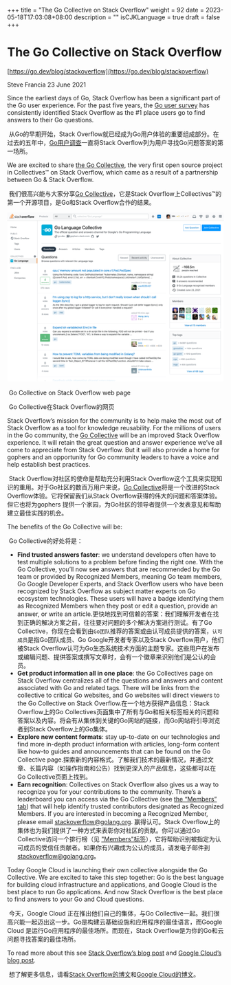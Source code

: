 +++
title = "The Go Collective on Stack Overflow"
weight = 92
date = 2023-05-18T17:03:08+08:00
description = ""
isCJKLanguage = true
draft = false
+++

# The Go Collective on Stack Overflow

[https://go.dev/blog/stackoverflow](https://go.dev/blog/stackoverflow)

Steve Francia
23 June 2021

Since the earliest days of Go, Stack Overflow has been a significant part of the Go user experience. For the past five years, the [Go user survey](https://blog.golang.org/survey2020-results) has consistently identified Stack Overflow as the #1 place users go to find answers to their Go questions.

​	从Go的早期开始，Stack Overflow就已经成为Go用户体验的重要组成部分。在过去的五年中，[Go用户调查](../GoDeveloperSurvey2020Results)一直将Stack Overflow列为用户寻找Go问题答案的第一场所。

We are excited to share [the Go Collective](https://stackoverflow.com/collectives/go), the very first open source project in Collectives™ on Stack Overflow, which came as a result of a partnership between Go & Stack Overflow.

​	我们很高兴能与大家分享[Go Collective](https://stackoverflow.com/collectives/go)，它是Stack Overflow上Collectives™的第一个开源项目，是Go和Stack Overflow合作的结果。

![Go Collective on Stack Overflow web page](TheGoCollectiveOnStackOverflow_img/stackoverflow.png)

​	Go Collective on Stack Overflow web page

​	Go Collective在Stack Overflow的网页

Stack Overflow’s mission for the community is to help make the most out of Stack Overflow as a tool for knowledge reusability. For the millions of users in the Go community, the [Go Collective](https://stackoverflow.com/collectives/go) will be an improved Stack Overflow experience. It will retain the great question and answer experience we’ve all come to appreciate from Stack Overflow. But it will also provide a home for gophers and an opportunity for Go community leaders to have a voice and help establish best practices.

​	Stack Overflow对社区的使命是帮助充分利用Stack Overflow这个工具来实现知识的重用。对于Go社区的数百万用户来说，[Go Collective](https://stackoverflow.com/collectives/go)将是一个改进的Stack Overflow体验。它将保留我们从Stack Overflow获得的伟大的问题和答案体验。但它也将为gophers 提供一个家园，为Go社区的领导者提供一个发表意见和帮助建立最佳实践的机会。

The benefits of the Go Collective will be:

​	Go Collective的好处将是：

- **Find trusted answers faster**: we understand developers often have to test multiple solutions to a problem before finding the right one. With the Go Collective, you’ll now see answers that are recommended by the Go team or provided by Recognized Members, meaning Go team members, Go Google Developer Experts, and Stack Overflow users who have been recognized by Stack Overflow as subject matter experts on Go ecosystem technologies. These users will have a badge identifying them as Recognized Members when they post or edit a question, provide an answer, or write an article.更快地找到可信赖的答案：我们理解开发者在找到正确的解决方案之前，往往要对问题的多个解决方案进行测试。有了Go Collective，你现在会看到由`Go团队`推荐的答案或由认可成员提供的答案，`认可成员`是指Go团队成员、Go Google开发者专家以及Stack Overflow用户，他们被Stack Overflow认可为Go生态系统技术方面的主题专家。这些用户在发布或编辑问题、提供答案或撰写文章时，会有一个徽章来识别他们是公认的会员。
- **Get product information all in one place**: the Go Collectives page on Stack Overflow centralizes all of the questions and answers and content associated with Go and related tags. There will be links from the collective to critical Go websites, and Go websites will direct viewers to the Go Collective on Stack Overflow.在一个地方获得产品信息：Stack Overflow上的Go Collectives页面集中了所有与Go和相关标签相关的问题和答案以及内容。将会有从集体到关键的Go网站的链接，而Go网站将引导浏览者到Stack Overflow上的Go集体。
- **Explore new content formats**: stay up-to-date on our technologies and find more in-depth product information with articles, long-form content like how-to guides and announcements that can be found on the Go Collective page.探索新的内容格式。了解我们技术的最新情况，并通过文章、长篇内容（如操作指南和公告）找到更深入的产品信息，这些都可以在Go Collective页面上找到。
- **Earn recognition**: Collectives on Stack Overflow also gives us a way to recognize you for your contributions to the community. There’s a leaderboard you can access via the Go Collective (see [the “Members” tab](https://stackoverflow.com/collectives/go?tab=members)) that will help identify trusted contributors designated as Recognized Members. If you are interested in becoming a Recognized Member, please email stackoverflow@golang.org. 赢得认可。Stack Overflow上的集体也为我们提供了一种方式来表彰你对社区的贡献。你可以通过Go Collective访问一个排行榜（见 ["Members"标签](https://stackoverflow.com/collectives/go?tab=members)），它将帮助识别被指定为认可成员的受信任贡献者。如果你有兴趣成为公认的成员，请发电子邮件到 stackoverflow@golang.org。

Today Google Cloud is launching their own collective alongside the Go Collective. We are excited to take this step together: Go is the best language for building cloud infrastructure and applications, and Google Cloud is the best place to run Go applications. And now Stack Overflow is the best place to find answers to your Go and Cloud questions.

​	今天，Google Cloud 正在推出他们自己的集体，与Go Collective一起。我们很高兴能一起迈出这一步。Go是构建云基础设施和应用程序的最佳语言，而Google Cloud 是运行Go应用程序的最佳场所。而现在，Stack Overflow是为你的Go和云问题寻找答案的最佳场所。

To read more about this see [Stack Overflow’s blog post](https://stackoverflow.blog/2021/06/23/collectives-stack-overflow/) and [Google Cloud’s blog post](https://cloud.google.com/blog/topics/developers-practitioners/investing-heart-google-cloud-our-developer-and-customer-communities).

​	想了解更多信息，请看[Stack Overflow的博文](https://stackoverflow.blog/2021/06/23/collectives-stack-overflow/)和[Google Cloud的博文](https://cloud.google.com/blog/topics/developers-practitioners/investing-heart-google-cloud-our-developer-and-customer-communities)。
